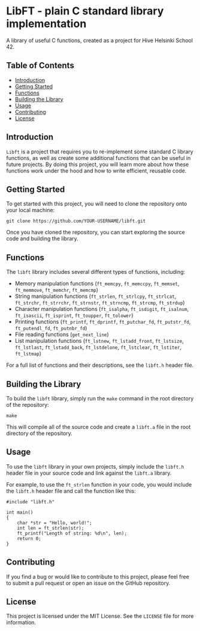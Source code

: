 # LibFT - plain C standard library implementation

A library of useful C functions, created as a project for Hive Helsinki School 42.

## Table of Contents

-   [Introduction](#Introduction)
-   [Getting Started](#GettingStarted)
-   [Functions](#Functions)
-   [Building the Library](#BuildingtheLibrary)
-   [Usage](#Usage)
-   [Contributing](#Contributing)
-   [License](#License)

## Introduction 

`Libft` is a project that requires you to re-implement some standard C library functions, as well as create some additional functions that can be useful in future projects. By doing this project, you will learn more about how these functions work under the hood and how to write efficient, reusable code.

## Getting Started

To get started with this project, you will need to clone the repository onto your local machine:

```
git clone https://github.com/YOUR-USERNAME/libft.git

```

Once you have cloned the repository, you can start exploring the source code and building the library.

## Functions

The `libft` library includes several different types of functions, including:

-   Memory manipulation functions (`ft_memcpy`, `ft_memccpy`, `ft_memset`, `ft_memmove`, `ft_memchr`, `ft_memcmp`)
-   String manipulation functions (`ft_strlen`, `ft_strlcpy`, `ft_strlcat`, `ft_strchr`, `ft_strrchr`, `ft_strnstr`, `ft_strncmp`, `ft_strcmp`, `ft_strdup`)
-   Character manipulation functions (`ft_isalpha`, `ft_isdigit`, `ft_isalnum`, `ft_isascii`, `ft_isprint`, `ft_toupper`, `ft_tolower`)
-   Printing functions (`ft_printf`, `ft_dprintf`, `ft_putchar_fd`, `ft_putstr_fd`, `ft_putendl_fd`, `ft_putnbr_fd`)
-	File reading functions (`get_next_line`)
-   List manipulation functions (`ft_lstnew`, `ft_lstadd_front`, `ft_lstsize`, `ft_lstlast`, `ft_lstadd_back`, `ft_lstdelone`, `ft_lstclear`, `ft_lstiter`, `ft_lstmap`)

For a full list of functions and their descriptions, see the `libft.h` header file.

## Building the Library

To build the `libft` library, simply run the `make` command in the root directory of the repository:

```
make
``` 

This will compile all of the source code and create a `libft.a` file in the root directory of the repository.

## Usage

To use the `libft` library in your own projects, simply include the `libft.h` header file in your source code and link against the `libft.a` library.

For example, to use the `ft_strlen` function in your code, you would include the `libft.h` header file and call the function like this:

```
#include "libft.h"

int main()
{
    char *str = "Hello, world!";
    int len = ft_strlen(str);
    ft_printf("Length of string: %d\n", len);
    return 0;
}
```

## Contributing

If you find a bug or would like to contribute to this project, please feel free to submit a pull request or open an issue on the GitHub repository.

## License

This project is licensed under the MIT License. See the `LICENSE` file for more information.